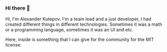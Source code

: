 ### Hi there 👋
Hi, I'm Alexander Kutepov. I'm a team lead and a just developer, I had created different things in different technologies. Sometimes it was a math or a programming language, sometimes it was an UI and etc. 

Here, inside is something that I can give for the community for the MIT license.



<!--
**AlexKutepov/AlexKutepov** is a ✨ _special_ ✨ repository because its `README.md` (this file) appears on your GitHub profile.

Here are some ideas to get you started:

- 🔭 I’m currently working on ...
- 🌱 I’m currently learning ...
- 👯 I’m looking to collaborate on ...
- 🤔 I’m looking for help with ...
- 💬 Ask me about ...
- 📫 How to reach me: ...
- 😄 Pronouns: ...
- ⚡ Fun fact: ...
-->
